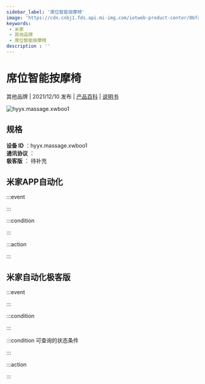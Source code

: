 ```yaml
---
sidebar_label: '席位智能按摩椅'
image: 'https://cdn.cnbj1.fds.api.mi-img.com/iotweb-product-center/86faef57c7003ef0722a888dc3699da4_1637654087374.png?GalaxyAccessKeyId=AKVGLQWBOVIRQ3XLEW&Expires=9223372036854775807&Signature=wRcfjiu5H5T7RXeJXuxfa1Ol6lE='
keywords: 
 - 米家
 - 其他品牌
 - 席位智能按摩椅
description : ''
---
```

# 席位智能按摩椅

其他品牌 | 2021/12/10 发布 | [产品百科](https://home.mi.com/webapp/content/baike/product/index.html?model=hyyx.massage.xwboo1/) | [说明书](https://home.mi.com/views/introduction.html?model=hyyx.massage.xwboo1&region=cn)

![hyyx.massage.xwboo1](https://cdn.cnbj1.fds.api.mi-img.com/iotweb-product-center/86faef57c7003ef0722a888dc3699da4_1637654087374.png?GalaxyAccessKeyId=AKVGLQWBOVIRQ3XLEW&Expires=9223372036854775807&Signature=wRcfjiu5H5T7RXeJXuxfa1Ol6lE=)

## 规格  
> 
**设备 ID** ：hyyx.massage.xwboo1  
**通讯协议** ：  
**极客版**  ： 待补充 


## 米家APP自动化  

:::event  

:::

:::condition  

:::

:::action   

:::

## 米家自动化极客版  

:::event  

:::

:::condition  

:::

:::condition 可查询的状态条件  

:::

:::action  

:::

        
